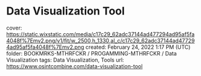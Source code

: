 # Data Visualization Tool

cover: https://static.wixstatic.com/media/c17c29_62adc37144ad477294ad95af5fa4048f%7Emv2.png/v1/fit/w_2500,h_1330,al_c/c17c29_62adc37144ad477294ad95af5fa4048f%7Emv2.png
created: February 24, 2022 1:17 PM (UTC)
folder: BOOKMRKS-MTHRFCKR / PROGAMMING-MTHRFCKR / Data Visualization
tags: Data Visualization, Tools
url: https://www.osintcombine.com/data-visualization-tool